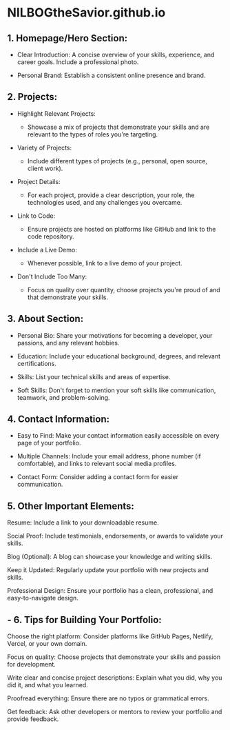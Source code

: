 # NILBOGtheSavior.github.io

## 1. Homepage/Hero Section:

- Clear Introduction: A concise overview of your skills, experience, and career goals. Include a professional photo. 

- Personal Brand: Establish a consistent online presence and brand. 

## 2. Projects:

- Highlight Relevant Projects:
    
    - Showcase a mix of projects that demonstrate your skills and are relevant to the types of roles you're targeting. 

- Variety of Projects:
    
    - Include different types of projects (e.g., personal, open source, client work). 

- Project Details:
    
    - For each project, provide a clear description, your role, the technologies used, and any challenges you overcame. 

- Link to Code:
    
    - Ensure projects are hosted on platforms like GitHub and link to the code repository. 

- Include a Live Demo:
    
    - Whenever possible, link to a live demo of your project. 

- Don't Include Too Many:

    - Focus on quality over quantity, choose projects you're proud of and that demonstrate your skills. 

## 3. About Section:

- Personal Bio: Share your motivations for becoming a developer, your passions, and any relevant hobbies. 

- Education: Include your educational background, degrees, and relevant certifications. 

- Skills: List your technical skills and areas of expertise. 

- Soft Skills: Don't forget to mention your soft skills like communication, teamwork, and problem-solving. 

## 4. Contact Information:

- Easy to Find: Make your contact information easily accessible on every page of your portfolio. 

- Multiple Channels: Include your email address, phone number (if comfortable), and links to relevant social media profiles. 

- Contact Form: Consider adding a contact form for easier communication. 

## 5. Other Important Elements:

Resume: Include a link to your downloadable resume. 

Social Proof: Include testimonials, endorsements, or awards to validate your skills. 

Blog (Optional): A blog can showcase your knowledge and writing skills. 

Keep it Updated: Regularly update your portfolio with new projects and skills. 

Professional Design: Ensure your portfolio has a clean, professional, and easy-to-navigate design. 

## - 6. Tips for Building Your Portfolio:

Choose the right platform: Consider platforms like GitHub Pages, Netlify, Vercel, or your own domain. 

Focus on quality: Choose projects that demonstrate your skills and passion for development. 

Write clear and concise project descriptions: Explain what you did, why you did it, and what you learned. 

Proofread everything: Ensure there are no typos or grammatical errors. 

Get feedback: Ask other developers or mentors to review your portfolio and provide feedback. 
